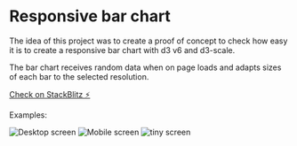 # Responsive bar chart 

The idea of this project was to create a proof of concept to check how easy it is to create a responsive bar chart with d3 v6 and d3-scale.

The bar chart receives random data when on page loads and adapts sizes of each bar to the selected resolution.

[Check on StackBlitz ⚡️](https://stackblitz.com/edit/responsive-d3js-v6)

Examples:

![Desktop screen](./img/desktop.png)
![Mobile screen](./img/mobile.png)
![tiny screen](./img/tiny_screen.png)


